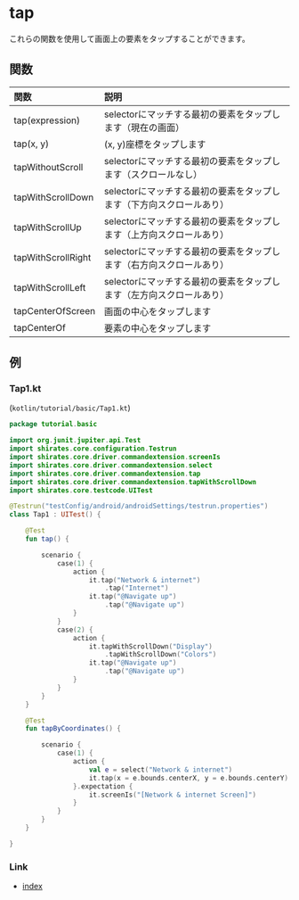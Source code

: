 # tap

これらの関数を使用して画面上の要素をタップすることができます。

## 関数

| 関数                 | 説明                                     |
|:-------------------|:---------------------------------------|
| tap(expression)    | selectorにマッチする最初の要素をタップします（現在の画面）      |
| tap(x, y)          | (x, y)座標をタップします                        |
| tapWithoutScroll   | selectorにマッチする最初の要素をタップします（スクロールなし）    |
| tapWithScrollDown  | selectorにマッチする最初の要素をタップします（下方向スクロールあり） |
| tapWithScrollUp    | selectorにマッチする最初の要素をタップします（上方向スクロールあり） |
| tapWithScrollRight | selectorにマッチする最初の要素をタップします（右方向スクロールあり） |
| tapWithScrollLeft  | selectorにマッチする最初の要素をタップします（左方向スクロールあり） |
| tapCenterOfScreen  | 画面の中心をタップします                           |
| tapCenterOf        | 要素の中心をタップします                           |

## 例

### Tap1.kt

(`kotlin/tutorial/basic/Tap1.kt`)

```kotlin
package tutorial.basic

import org.junit.jupiter.api.Test
import shirates.core.configuration.Testrun
import shirates.core.driver.commandextension.screenIs
import shirates.core.driver.commandextension.select
import shirates.core.driver.commandextension.tap
import shirates.core.driver.commandextension.tapWithScrollDown
import shirates.core.testcode.UITest

@Testrun("testConfig/android/androidSettings/testrun.properties")
class Tap1 : UITest() {

    @Test
    fun tap() {

        scenario {
            case(1) {
                action {
                    it.tap("Network & internet")
                        .tap("Internet")
                    it.tap("@Navigate up")
                        .tap("@Navigate up")
                }
            }
            case(2) {
                action {
                    it.tapWithScrollDown("Display")
                        .tapWithScrollDown("Colors")
                    it.tap("@Navigate up")
                        .tap("@Navigate up")
                }
            }
        }
    }

    @Test
    fun tapByCoordinates() {

        scenario {
            case(1) {
                action {
                    val e = select("Network & internet")
                    it.tap(x = e.bounds.centerX, y = e.bounds.centerY)
                }.expectation {
                    it.screenIs("[Network & internet Screen]")
                }
            }
        }
    }

}
```

### Link

- [index](../../../index_ja.md)
